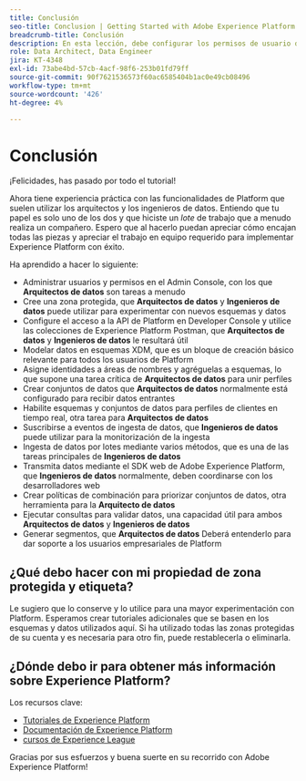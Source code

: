```yaml
---
title: Conclusión
seo-title: Conclusion | Getting Started with Adobe Experience Platform for Data Architects and Data Engineers
breadcrumb-title: Conclusión
description: En esta lección, debe configurar los permisos de usuario de Adobe Experience Platform mediante el Admin Console de Adobe.
role: Data Architect, Data Engineer
jira: KT-4348
exl-id: 73abe4bd-57cb-4acf-98f6-253b01fd79ff
source-git-commit: 90f7621536573f60ac6585404b1ac0e49cb08496
workflow-type: tm+mt
source-wordcount: '426'
ht-degree: 4%

---
```


# Conclusión

<!--5min-->

¡Felicidades, has pasado por todo el tutorial!

Ahora tiene experiencia práctica con las funcionalidades de Platform que suelen utilizar los arquitectos y los ingenieros de datos. Entiendo que tu papel es solo uno de los dos y que hiciste un _lote_ de trabajo que a menudo realiza un compañero. Espero que al hacerlo puedan apreciar cómo encajan todas las piezas y apreciar el trabajo en equipo requerido para implementar Experience Platform con éxito.

Ha aprendido a hacer lo siguiente:

* Administrar usuarios y permisos en el Admin Console, con los que **Arquitectos de datos** son tareas a menudo
* Cree una zona protegida, que **Arquitectos de datos** y **Ingenieros de datos** puede utilizar para experimentar con nuevos esquemas y datos
* Configure el acceso a la API de Platform en Developer Console y utilice las colecciones de Experience Platform Postman, que **Arquitectos de datos** y **Ingenieros de datos** le resultará útil
* Modelar datos en esquemas XDM, que es un bloque de creación básico relevante para todos los usuarios de Platform
* Asigne identidades a áreas de nombres y agréguelas a esquemas, lo que supone una tarea crítica de **Arquitectos de datos** para unir perfiles
* Crear conjuntos de datos que **Arquitectos de datos** normalmente está configurado para recibir datos entrantes
* Habilite esquemas y conjuntos de datos para perfiles de clientes en tiempo real, otra tarea para **Arquitectos de datos**
* Suscribirse a eventos de ingesta de datos, que **Ingenieros de datos** puede utilizar para la monitorización de la ingesta
* Ingesta de datos por lotes mediante varios métodos, que es una de las tareas principales de **Ingenieros de datos**
* Transmita datos mediante el SDK web de Adobe Experience Platform, que **Ingenieros de datos** normalmente, deben coordinarse con los desarrolladores web
* Crear políticas de combinación para priorizar conjuntos de datos, otra herramienta para la **Arquitecto de datos**
* Ejecutar consultas para validar datos, una capacidad útil para ambos **Arquitectos de datos** y **Ingenieros de datos**
* Generar segmentos, que **Arquitectos de datos** Deberá entenderlo para dar soporte a los usuarios empresariales de Platform



## ¿Qué debo hacer con mi propiedad de zona protegida y etiqueta?

Le sugiero que lo conserve y lo utilice para una mayor experimentación con Platform. Esperamos crear tutoriales adicionales que se basen en los esquemas y datos utilizados aquí. Si ha utilizado todas las zonas protegidas de su cuenta y es necesaria para otro fin, puede restablecerla o eliminarla.

## ¿Dónde debo ir para obtener más información sobre Experience Platform?

Los recursos clave:

* [Tutoriales de Experience Platform](https://experienceleague.adobe.com/docs/platform-learn/comprehensive-technical-tutorial/overview.html)
* [Documentación de Experience Platform](https://experienceleague.adobe.com/docs/experience-platform/landing/home.html?lang=es)
* [cursos de Experience League](https://experienceleague.adobe.com/?lang=es#dashboard/learning)

Gracias por sus esfuerzos y buena suerte en su recorrido con Adobe Experience Platform!
